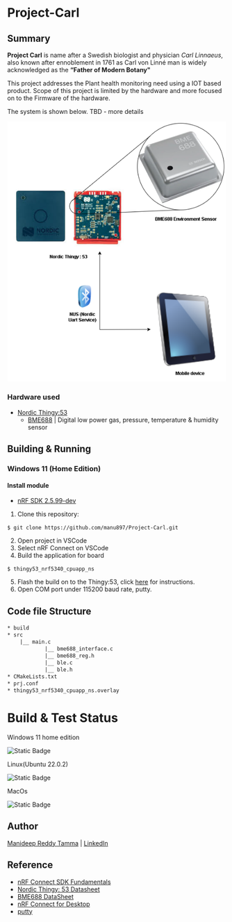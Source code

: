 # Project-Carl

## Summary
**Project Carl** is name after a Swedish biologist and physician *Carl Linnaeus*, also known after ennoblement in 1761 as Carl von Linné man is widely acknowledged as the **“Father of Modern Botany"**

This project addresses the Plant health monitoring need using a IOT based product. Scope of this project is limited by the hardware and more focused on to the Firmware of the hardware.

The system is shown below. TBD - more details

![Block Diagram](./documents/media/Project_Carl_System_Overview.png "System Overview")

### Hardware used

- [Nordic Thingy:53](https://www.nordicsemi.com/Products/Development-hardware/Nordic-Thingy-53)
    - [BME688](https://cdn.shopify.com/s/files/1/0174/1800/files/bst-bme688-ds000.pdf?v=1620834794) | Digital low power gas, pressure, temperature & humidity sensor


##  Building & Running

### Windows 11 (Home Edition)

#### Install module
* [nRF SDK 2.5.99-dev](https://developer.nordicsemi.com/nRF_Connect_SDK/doc/2.5.99-dev1/nrf/installation.html)
1. Clone this repository:
 ```
$ git clone https://github.com/manu897/Project-Carl.git
```
2. Open project in VSCode
3. Select nRF Connect on VSCode
4. Build the application for board
```
$ thingy53_nrf5340_cpuapp_ns
```
5. Flash the build on to the Thingy:53, click [here](https://academy.nordicsemi.com/flash-instructions-for-the-thingy53/) for instructions.
6. Open COM port under 115200 baud rate, putty.

## Code file Structure

```
* build
* src
    |__ main.c
            |__ bme688_interface.c
            |__ bme688_reg.h
            |__ ble.c
            |__ ble.h
* CMakeLists.txt
* prj.conf
* thingy53_nrf5340_cpuapp_ns.overlay
```

# Build & Test Status

Windows 11 home edition

![Static Badge](https://img.shields.io/badge/build-TB_tested-orange)

Linux(Ubuntu 22.0.2)

![Static Badge](https://img.shields.io/badge/build-unknown-white)

MacOs

![Static Badge](https://img.shields.io/badge/build-unknown-white)

## Author

[Manideep Reddy Tamma](mailto:manideep@bioliberty.co.uk) | [LinkedIn](https://www.linkedin.com/in/manideep-reddy-tamma/)

## Reference

* [nRF Connect SDK Fundamentals](https://academy.nordicsemi.com/courses/nrf-connect-sdk-fundamentals/)
* [Nordic Thingy: 53 Datasheet](https://infocenter.nordicsemi.com/pdf/Thingy53_UG.pdf)
* [BME688 DataSheet](https://www.bosch-sensortec.com/media/boschsensortec/downloads/datasheets/bst-bme688-ds000.pdf)
* [nRF Connect for Desktop](https://www.nordicsemi.com/Products/Development-tools/nRF-Connect-for-Desktop)
* [putty](https://www.putty.org/)